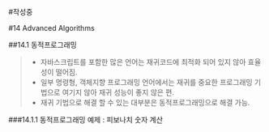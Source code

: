 #작성중

#14 Advanced Algorithms

##14.1 동적프로그래밍
>- 자바스크립트를 포함한 많은 언어는 재귀코드에 최적화 되어 있지 않아 효율성이 떨어짐.
>- 일부 명령형, 객체지향 프로그래밍 언어에서는 재귀를 중요한 프로그래밍 기법으로 여기지 않아 재귀 성능이 좋지 않은 편.
>- 재귀 기법으로 해결 할 수 있는 대부분은 동적프로그래밍으로 해결 가능.

###14.1.1 동적프로그래밍 예제 : 피보나치 숫자 계산
>